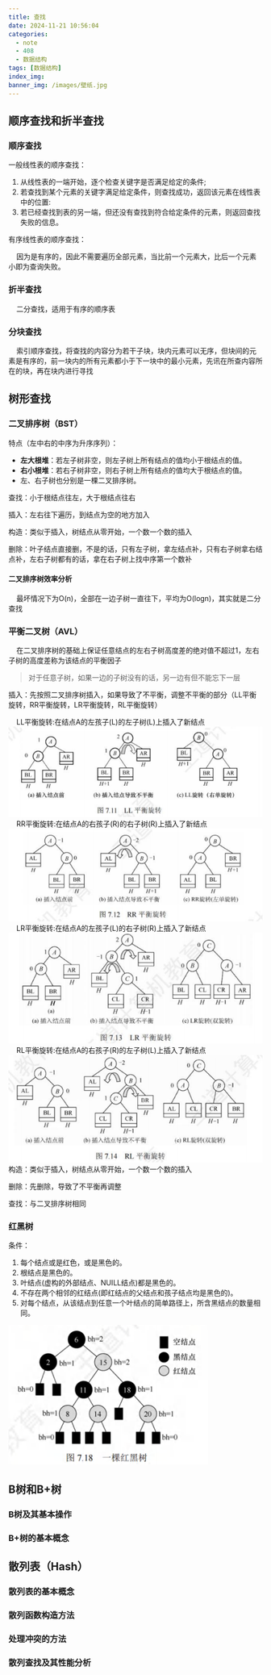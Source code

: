 ```yaml
---
title: 查找
date: 2024-11-21 10:56:04
categories:
  - note
  - 408
  - 数据结构
tags: [数据结构]
index_img:
banner_img: /images/壁纸.jpg
---
```


## 顺序查找和折半查找

### 顺序查找

一般线性表的顺序查找：

1. 从线性表的一端开始，逐个检查关键字是否满足给定的条件;
2. 若查找到某个元素的关键字满足给定条件，则查找成功，返回该元素在线性表中的位置:
3. 若已经查找到表的另一端，但还没有查找到符合给定条件的元素，则返回查找失败的信息。

有序线性表的顺序查找：

&nbsp;&nbsp;&nbsp;&nbsp;因为是有序的，因此不需要遍历全部元素，当比前一个元素大，比后一个元素小即为查询失败。

### 折半查找

&nbsp;&nbsp;&nbsp;&nbsp;二分查找，适用于有序的顺序表

### 分块查找

&nbsp;&nbsp;&nbsp;&nbsp;索引顺序查找，将查找的内容分为若干子块，块内元素可以无序，但块间的元素是有序的，前一块内的所有元素都小于下一块中的最小元素，先讯在所查内容所在的块，再在块内进行寻找

## 树形查找

### 二叉排序树（BST）

特点（左中右的中序为升序序列）：

- **左大根堆**：若左子树非空，则左子树上所有结点的值均小于根结点的值。
- **右小根堆**：若右子树非空，则右子树上所有结点的值均大于根结点的值。
- 左、右子树也分别是一棵二叉排序树。

查找：小于根结点往左，大于根结点往右

插入：左右往下遍历，到结点为空的地方加入

构造：类似于插入，树结点从零开始，一个数一个数的插入

删除：叶子结点直接删，不是的话，只有左子树，拿左结点补，只有右子树拿右结点补，左右子树都有的话，拿在右子树上找中序第一个数补

#### 二叉排序树效率分析

&nbsp;&nbsp;&nbsp;&nbsp;最坏情况下为O(n)，全部在一边子树一直往下，平均为O(logn)，其实就是二分查找

### 平衡二叉树（AVL）

&nbsp;&nbsp;&nbsp;&nbsp;在二叉排序树的基础上保证任意结点的左右子树高度差的绝对值不超过1，左右子树的高度差称为该结点的平衡因子

> 对于任意子树，如果一边的子树没有的话，另一边有但不能忘下一层

插入：先按照二叉排序树插入，如果导致了不平衡，调整不平衡的部分（LL平衡旋转，RR平衡旋转，LR平衡旋转，RL平衡旋转）

&nbsp;&nbsp;&nbsp;&nbsp;LL平衡旋转:在结点A的左孩子(L)的左子树(L)上插入了新结点
![LL平衡旋转](../images/查找/LL平衡旋转.png)
&nbsp;&nbsp;&nbsp;&nbsp;RR平衡旋转:在结点A的右孩子(R)的右子树(R)上插入了新结点
![RR平衡旋转](../images/查找/RR平衡旋转.png)
&nbsp;&nbsp;&nbsp;&nbsp;LR平衡旋转:在结点A的左孩子(L)的右子树(R)上插入了新结点
![LR平衡旋转](../images/查找/LR平衡旋转.png)
&nbsp;&nbsp;&nbsp;&nbsp;RL平衡旋转:在结点A的右孩子(R)的左子树(L)上插入了新结点
![RL平衡旋转](../images/查找/RL平衡旋转.png)
构造：类似于插入，树结点从零开始，一个数一个数的插入

删除：先删除，导致了不平衡再调整

查找：与二叉排序树相同

### 红黑树

条件：

1. 每个结点或是红色，或是黑色的。
2. 根结点是黑色的。
3. 叶结点(虚构的外部结点、NUILL结点)都是黑色的。
4. 不存在两个相邻的红结点(即红结点的父结点和孩子结点均是黑色的)。
5. 对每个结点，从该结点到任意一个叶结点的简单路径上，所含黑结点的数量相同。

![红黑树示例](../images/查找/红黑树示例.png)

## B树和B+树

### B树及其基本操作

### B+树的基本概念

## 散列表（Hash）

### 散列表的基本概念

### 散列函数构造方法

### 处理冲突的方法

### 散列查找及其性能分析

